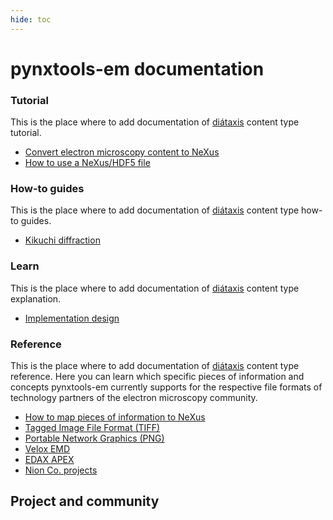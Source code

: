 ```yaml
---
hide: toc
---
```


# pynxtools-em documentation

<!-- A single sentence that says what the product is, succinctly and memorably -->

<!-- A paragraph of one to three short sentences, that describe what the product does. -->

<!-- A third paragraph of similar length, this time explaining what need the product meets -->

<!-- Finally, a paragraph that describes whom the product is useful for. -->

<div markdown="block" class="home-grid">
<div markdown="block">

### Tutorial

This is the place where to add documentation of [diátaxis](https://diataxis.fr) content type tutorial.

- [Convert electron microscopy content to NeXus](tutorial/standalone.md)
- [How to use a NeXus/HDF5 file](tutorial/nexusio.md)
<!-- - [Convert data to NeXus using NOMAD Oasis](tutorial/oasis.md) -->

</div>
<div markdown="block">

### How-to guides

This is the place where to add documentation of [diátaxis](https://diataxis.fr) content type how-to guides.

- [Kikuchi diffraction](how-tos/kikuchi.md)

</div>

<div markdown="block">

### Learn

This is the place where to add documentation of [diátaxis](https://diataxis.fr) content type explanation.

- [Implementation design](explanation/implementation.md)

</div>
<div markdown="block">

### Reference

This is the place where to add documentation of [diátaxis](https://diataxis.fr) content type reference.
Here you can learn which specific pieces of information and concepts pynxtools-em currently supports
for the respective file formats of technology partners of the electron microscopy community.

- [How to map pieces of information to NeXus](reference/contextualization.md)
- [Tagged Image File Format (TIFF)](reference/tiff.md)
- [Portable Network Graphics (PNG)](reference/png.md)
- [Velox EMD](reference/vemd.md)
- [EDAX APEX](reference/apex.md)
- [Nion Co. projects](reference/nion.md)

</div>
</div>

<h2>Project and community</h2>
